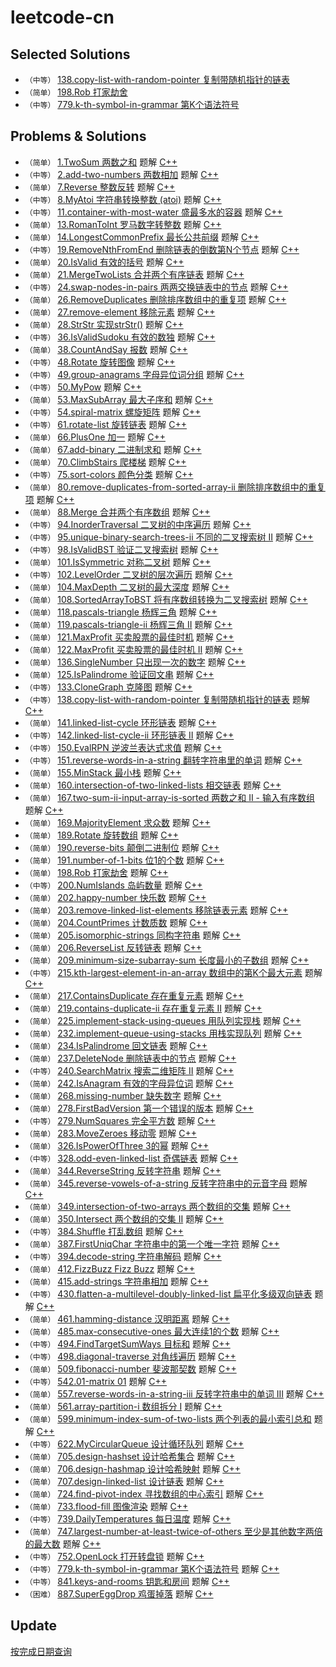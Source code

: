# leetcode-cn



## Selected Solutions
* `（中等）`  [138.copy-list-with-random-pointer 复制带随机指针的链表](https://leetcode-cn.com/problems/copy-list-with-random-pointer/solution/fu-zhi-dai-sui-ji-zhi-zhen-de-lian-biao-shi-yong-m/)
* `（简单）`  [198.Rob 打家劫舍](https://leetcode-cn.com/problems/house-robber/solution/da-jia-jie-she-by-ikaruga)
* `（中等）`  [779.k-th-symbol-in-grammar 第K个语法符号](https://leetcode-cn.com/problems/k-th-symbol-in-grammar/solution/di-kge-yu-fa-fu-hao-by-ikaruga-2/)

## Problems & Solutions
* `（简单）`  [1.TwoSum 两数之和](./problems/1.TwoSum/README.md) 题解 [C++](./problems/1.TwoSum/1.TwoSum.cpp)
* `（中等）`  [2.add-two-numbers 两数相加](./problems/2.add-two-numbers/README.md) 题解 [C++](./problems/2.add-two-numbers/2.add-two-numbers.cpp)
* `（简单）`  [7.Reverse 整数反转](./problems/7.Reverse/README.md) 题解 [C++](./problems/7.Reverse/7.Reverse.cpp)
* `（中等）`  [8.MyAtoi 字符串转换整数 (atoi)](./problems/8.MyAtoi/README.md) 题解 [C++](./problems/8.MyAtoi/8.MyAtoi.cpp)
* `（中等）`  [11.container-with-most-water 盛最多水的容器](./problems/11.container-with-most-water/README.md) 题解 [C++](./problems/11.container-with-most-water/11.container-with-most-water.cpp)
* `（简单）`  [13.RomanToInt 罗马数字转整数](./problems/13.RomanToInt/README.md) 题解 [C++](./problems/13.RomanToInt/13.RomanToInt.cpp)
* `（简单）`  [14.LongestCommonPrefix 最长公共前缀](./problems/14.LongestCommonPrefix/README.md) 题解 [C++](./problems/14.LongestCommonPrefix/14.LongestCommonPrefix.cpp)
* `（中等）`  [19.RemoveNthFromEnd 删除链表的倒数第N个节点](./problems/19.RemoveNthFromEnd/README.md) 题解 [C++](./problems/19.RemoveNthFromEnd/19.RemoveNthFromEnd.cpp)
* `（简单）`  [20.IsValid 有效的括号](./problems/20.IsValid/README.md) 题解 [C++](./problems/20.IsValid/20.IsValid.cpp)
* `（简单）`  [21.MergeTwoLists 合并两个有序链表](./problems/21.MergeTwoLists/README.md) 题解 [C++](./problems/21.MergeTwoLists/21.MergeTwoLists.cpp)
* `（中等）`  [24.swap-nodes-in-pairs 两两交换链表中的节点](./problems/24.swap-nodes-in-pairs/README.md) 题解 [C++](./problems/24.swap-nodes-in-pairs/24.swap-nodes-in-pairs.cpp)
* `（简单）`  [26.RemoveDuplicates 删除排序数组中的重复项](./problems/26.RemoveDuplicates/README.md) 题解 [C++](./problems/26.RemoveDuplicates/26.RemoveDuplicates.cpp)
* `（简单）`  [27.remove-element 移除元素](./problems/27.remove-element/README.md) 题解 [C++](./problems/27.remove-element/27.remove-element.cpp)
* `（简单）`  [28.StrStr 实现strStr()](./problems/28.StrStr/README.md) 题解 [C++](./problems/28.StrStr/28.StrStr.cpp)
* `（中等）`  [36.IsValidSudoku 有效的数独](./problems/36.IsValidSudoku/README.md) 题解 [C++](./problems/36.IsValidSudoku/36.IsValidSudoku.cpp)
* `（简单）`  [38.CountAndSay 报数](./problems/38.CountAndSay/README.md) 题解 [C++](./problems/38.CountAndSay/38.CountAndSay.cpp)
* `（中等）`  [48.Rotate 旋转图像](./problems/48.Rotate/README.md) 题解 [C++](./problems/48.Rotate/48.Rotate.cpp)
* `（中等）`  [49.group-anagrams 字母异位词分组](./problems/49.group-anagrams/README.md) 题解 [C++](./problems/49.group-anagrams/49.group-anagrams.cpp)
* `（中等）`  [50.MyPow](./problems/50.MyPow/README.md) 题解 [C++](./problems/50.MyPow/50.MyPow.cpp)
* `（简单）`  [53.MaxSubArray 最大子序和](./problems/53.MaxSubArray/README.md) 题解 [C++](./problems/53.MaxSubArray/53.MaxSubArray.cpp)
* `（中等）`  [54.spiral-matrix 螺旋矩阵](./problems/54.spiral-matrix/README.md) 题解 [C++](./problems/54.spiral-matrix/54.spiral-matrix.cpp)
* `（中等）`  [61.rotate-list 旋转链表](./problems/61.rotate-list/README.md) 题解 [C++](./problems/61.rotate-list/61.rotate-list.cpp)
* `（简单）`  [66.PlusOne 加一](./problems/66.PlusOne/README.md) 题解 [C++](./problems/66.PlusOne/66.PlusOne.cpp)
* `（简单）`  [67.add-binary 二进制求和](./problems/67.add-binary/README.md) 题解 [C++](./problems/67.add-binary/67.add-binary.cpp)
* `（简单）`  [70.ClimbStairs 爬楼梯](./problems/70.ClimbStairs/README.md) 题解 [C++](./problems/70.ClimbStairs/70.ClimbStairs.cpp)
* `（中等）`  [75.sort-colors 颜色分类](./problems/75.sort-colors/README.md) 题解 [C++](./problems/75.sort-colors/75.sort-colors.cpp)
* `（简单）`  [80.remove-duplicates-from-sorted-array-ii 删除排序数组中的重复项](./problems/80.remove-duplicates-from-sorted-array-ii/README.md) 题解 [C++](./problems/80.remove-duplicates-from-sorted-array-ii/80.remove-duplicates-from-sorted-array-ii.cpp)
* `（简单）`  [88.Merge 合并两个有序数组](./problems/88.Merge/README.md) 题解 [C++](./problems/88.Merge/88.Merge.cpp)
* `（中等）`  [94.InorderTraversal 二叉树的中序遍历](./problems/94.InorderTraversal/README.md) 题解 [C++](./problems/94.InorderTraversal/94.InorderTraversal.cpp)
* `（中等）`  [95.unique-binary-search-trees-ii 不同的二叉搜索树 II](./problems/95.unique-binary-search-trees-ii/README.md) 题解 [C++](./problems/95.unique-binary-search-trees-ii/95.unique-binary-search-trees-ii.cpp)
* `（中等）`  [98.IsValidBST 验证二叉搜索树](./problems/98.IsValidBST/README.md) 题解 [C++](./problems/98.IsValidBST/98.IsValidBST.cpp)
* `（简单）`  [101.IsSymmetric 对称二叉树](./problems/101.IsSymmetric/README.md) 题解 [C++](./problems/101.IsSymmetric/101.IsSymmetric.cpp)
* `（中等）`  [102.LevelOrder 二叉树的层次遍历](./problems/102.LevelOrder/README.md) 题解 [C++](./problems/102.LevelOrder/102.LevelOrder.cpp)
* `（简单）`  [104.MaxDepth 二叉树的最大深度](./problems/104.MaxDepth/README.md) 题解 [C++](./problems/104.MaxDepth/104.MaxDepth.cpp)
* `（简单）`  [108.SortedArrayToBST 将有序数组转换为二叉搜索树](./problems/108.SortedArrayToBST/README.md) 题解 [C++](./problems/108.SortedArrayToBST/108.SortedArrayToBST.cpp)
* `（简单）`  [118.pascals-triangle 杨辉三角](./problems/118.pascals-triangle/README.md) 题解 [C++](./problems/118.pascals-triangle/118.pascals-triangle.cpp)
* `（简单）`  [119.pascals-triangle-ii 杨辉三角 II](./problems/119.pascals-triangle-ii/README.md) 题解 [C++](./problems/119.pascals-triangle-ii/119.pascals-triangle-ii.cpp)
* `（简单）`  [121.MaxProfit 买卖股票的最佳时机](./problems/121.MaxProfit/README.md) 题解 [C++](./problems/121.MaxProfit/121.MaxProfit.cpp)
* `（简单）`  [122.MaxProfit 买卖股票的最佳时机 II](./problems/122.MaxProfit/README.md) 题解 [C++](./problems/122.MaxProfit/122.MaxProfit.cpp)
* `（简单）`  [136.SingleNumber 只出现一次的数字](./problems/136.SingleNumber/README.md) 题解 [C++](./problems/136.SingleNumber/136.SingleNumber.cpp)
* `（简单）`  [125.IsPalindrome 验证回文串](./problems/125.IsPalindrome/README.md) 题解 [C++](./problems/125.IsPalindrome/125.IsPalindrome.cpp)
* `（中等）`  [133.CloneGraph 克隆图](./problems/133.CloneGraph/README.md) 题解 [C++](./problems/133.CloneGraph/133.CloneGraph.cpp)
* `（中等）`  [138.copy-list-with-random-pointer 复制带随机指针的链表](./problems/138.copy-list-with-random-pointer/README.md) 题解 [C++](./problems/138.copy-list-with-random-pointer/138.copy-list-with-random-pointer.cpp)
* `（简单）`  [141.linked-list-cycle 环形链表](./problems/141.linked-list-cycle/README.md) 题解 [C++](./problems/141.linked-list-cycle/141.linked-list-cycle.cpp)
* `（中等）`  [142.linked-list-cycle-ii 环形链表 II](./problems/142.linked-list-cycle-ii/README.md) 题解 [C++](./problems/142.linked-list-cycle-ii/142.linked-list-cycle-ii.cpp)
* `（中等）`  [150.EvalRPN 逆波兰表达式求值](./problems/150.EvalRPN/README.md) 题解 [C++](./problems/150.EvalRPN/150.EvalRPN.cpp)
* `（中等）`  [151.reverse-words-in-a-string 翻转字符串里的单词](./problems/151.reverse-words-in-a-string/README.md) 题解 [C++](./problems/151.reverse-words-in-a-string/151.reverse-words-in-a-string.cpp)
* `（简单）`  [155.MinStack 最小栈](./problems/155.MinStack/README.md) 题解 [C++](./problems/155.MinStack/155.MinStack.cpp)
* `（简单）`  [160.intersection-of-two-linked-lists 相交链表](./problems/160.intersection-of-two-linked-lists/README.md) 题解 [C++](./problems/160.intersection-of-two-linked-lists/160.intersection-of-two-linked-lists.cpp)
* `（简单）`  [167.two-sum-ii-input-array-is-sorted 两数之和 II - 输入有序数组](./problems/167.two-sum-ii-input-array-is-sorted/README.md) 题解 [C++](./problems/167.two-sum-ii-input-array-is-sorted/167.two-sum-ii-input-array-is-sorted.cpp)
* `（简单）`  [169.MajorityElement 求众数](./problems/169.MajorityElement/README.md) 题解 [C++](./problems/169.MajorityElement/169.MajorityElement.cpp)
* `（简单）`  [189.Rotate 旋转数组](./problems/189.Rotate/README.md) 题解 [C++](./problems/189.Rotate/189.Rotate.cpp)
* `（简单）`  [190.reverse-bits 颠倒二进制位](./problems/190.reverse-bits/README.md) 题解 [C++](./problems/190.reverse-bits/190.reverse-bits.cpp)
* `（简单）`  [191.number-of-1-bits 位1的个数](./problems/191.number-of-1-bits/README.md) 题解 [C++](./problems/191.number-of-1-bits/191.number-of-1-bits.cpp)
* `（简单）`  [198.Rob 打家劫舍](./problems/198.Rob/README.md) 题解 [C++](./problems/198.Rob/198.Rob.cpp)
* `（中等）`  [200.NumIslands 岛屿数量](./problems/200.NumIslands/README.md) 题解 [C++](./problems/200.NumIslands/200.NumIslands.cpp)
* `（简单）`  [202.happy-number 快乐数](./problems/202.happy-number/README.md) 题解 [C++](./problems/202.happy-number/202.happy-number.cpp)
* `（简单）`  [203.remove-linked-list-elements 移除链表元素](./problems/203.remove-linked-list-elements/README.md) 题解 [C++](./problems/203.remove-linked-list-elements/203.remove-linked-list-elements.cpp)
* `（简单）`  [204.CountPrimes 计数质数](./problems/204.CountPrimes/README.md) 题解 [C++](./problems/204.CountPrimes/204.CountPrimes.cpp)
* `（简单）`  [205.isomorphic-strings 同构字符串](./problems/205.isomorphic-strings/README.md) 题解 [C++](./problems/205.isomorphic-strings/205.isomorphic-strings.cpp)
* `（简单）`  [206.ReverseList 反转链表](./problems/206.ReverseList/README.md) 题解 [C++](./problems/206.ReverseList/206.ReverseList.cpp)
* `（简单）`  [209.minimum-size-subarray-sum 长度最小的子数组](./problems/209.minimum-size-subarray-sum/README.md) 题解 [C++](./problems/209.minimum-size-subarray-sum/209.minimum-size-subarray-sum.cpp)
* `（中等）`  [215.kth-largest-element-in-an-array 数组中的第K个最大元素](./problems/215.kth-largest-element-in-an-array/README.md) 题解 [C++](./problems/215.kth-largest-element-in-an-array/215.kth-largest-element-in-an-array.cpp)
* `（简单）`  [217.ContainsDuplicate 存在重复元素](./problems/217.ContainsDuplicate/README.md) 题解 [C++](./problems/217.ContainsDuplicate/217.ContainsDuplicate.cpp)
* `（简单）`  [219.contains-duplicate-ii 存在重复元素 II](./problems/219.contains-duplicate-ii/README.md) 题解 [C++](./problems/219.contains-duplicate-ii/219.contains-duplicate-ii.cpp)
* `（简单）`  [225.implement-stack-using-queues  用队列实现栈](./problems/225.implement-stack-using-queues/README.md) 题解 [C++](./problems/225.implement-stack-using-queues/225.implement-stack-using-queues.cpp)
* `（简单）`  [232.implement-queue-using-stacks  用栈实现队列](./problems/232.implement-queue-using-stacks/README.md) 题解 [C++](./problems/232.implement-queue-using-stacks/232.implement-queue-using-stacks.cpp)
* `（简单）`  [234.IsPalindrome 回文链表](./problems/234.IsPalindrome/README.md) 题解 [C++](./problems/234.IsPalindrome/234.IsPalindrome.cpp)
* `（简单）`  [237.DeleteNode 删除链表中的节点](./problems/237.DeleteNode/README.md) 题解 [C++](./problems/237.DeleteNode/237.DeleteNode.cpp)
* `（中等）`  [240.SearchMatrix 搜索二维矩阵 II](./problems/240.SearchMatrix/README.md) 题解 [C++](./problems/240.SearchMatrix/240.SearchMatrix.cpp)
* `（简单）`  [242.IsAnagram 有效的字母异位词](./problems/242.IsAnagram/README.md) 题解 [C++](./problems/242.IsAnagram/242.IsAnagram.cpp)
* `（简单）`  [268.missing-number 缺失数字](./problems/268.missing-number/README.md) 题解 [C++](./problems/268.missing-number/268.missing-number.cpp)
* `（简单）`  [278.FirstBadVersion 第一个错误的版本](./problems/278.FirstBadVersion/README.md) 题解 [C++](./problems/278.FirstBadVersion/278.FirstBadVersion.cpp)
* `（中等）`  [279.NumSquares 完全平方数](./problems/279.NumSquares/README.md) 题解 [C++](./problems/279.NumSquares/279.NumSquares.cpp)
* `（简单）`  [283.MoveZeroes 移动零](./problems/283.MoveZeroes/README.md) 题解 [C++](./problems/283.MoveZeroes/283.MoveZeroes.cpp)
* `（简单）`  [326.IsPowerOfThree 3的幂](./problems/326.IsPowerOfThree/README.md) 题解 [C++](./problems/326.IsPowerOfThree/326.IsPowerOfThree.cpp)
* `（中等）`  [328.odd-even-linked-list 奇偶链表](./problems/328.odd-even-linked-list/README.md) 题解 [C++](./problems/328.odd-even-linked-list/328.odd-even-linked-list.cpp)
* `（简单）`  [344.ReverseString 反转字符串](./problems/344.ReverseString/README.md) 题解 [C++](./problems/344.ReverseString/344.ReverseString.cpp)
* `（简单）`  [345.reverse-vowels-of-a-string 反转字符串中的元音字母](./problems/345.reverse-vowels-of-a-string/README.md) 题解 [C++](./problems/345.reverse-vowels-of-a-string/345.reverse-vowels-of-a-string.cpp)
* `（简单）`  [349.intersection-of-two-arrays 两个数组的交集](./problems/349.intersection-of-two-arrays/README.md) 题解 [C++](./problems/349.intersection-of-two-arrays/349.intersection-of-two-arrays.cpp)
* `（简单）`  [350.Intersect 两个数组的交集 II](./problems/350.Intersect/README.md) 题解 [C++](./problems/350.Intersect/350.Intersect.cpp)
* `（中等）`  [384.Shuffle 打乱数组](./problems/384.Shuffle/README.md) 题解 [C++](./problems/384.Shuffle/384.Shuffle.cpp)
* `（简单）`  [387.FirstUniqChar 字符串中的第一个唯一字符](./problems/387.FirstUniqChar/README.md) 题解 [C++](./problems/387.FirstUniqChar/387.FirstUniqChar.cpp)
* `（中等）`  [394.decode-string 字符串解码](./problems/394.decode-string/README.md) 题解 [C++](./problems/394.decode-string/394.decode-string.cpp)
* `（简单）`  [412.FizzBuzz Fizz Buzz](./problems/412.FizzBuzz/README.md) 题解 [C++](./problems/412.FizzBuzz/412.FizzBuzz.cpp)
* `（简单）`  [415.add-strings 字符串相加](./problems/415.add-strings/README.md) 题解 [C++](./problems/415.add-strings/415.add-strings.cpp)
* `（中等）`  [430.flatten-a-multilevel-doubly-linked-list 扁平化多级双向链表](./problems/430.flatten-a-multilevel-doubly-linked-list/README.md) 题解 [C++](./problems/430.flatten-a-multilevel-doubly-linked-list/430.flatten-a-multilevel-doubly-linked-list.cpp)
* `（简单）`  [461.hamming-distance 汉明距离](./problems/461.hamming-distance/README.md) 题解 [C++](./problems/461.hamming-distance/461.hamming-distance.cpp)
* `（简单）`  [485.max-consecutive-ones 最大连续1的个数](./problems/485.max-consecutive-ones/README.md) 题解 [C++](./problems/485.max-consecutive-ones/485.max-consecutive-ones.cpp)
* `（中等）`  [494.FindTargetSumWays 目标和](./problems/494.FindTargetSumWays/README.md) 题解 [C++](./problems/494.FindTargetSumWays/494.FindTargetSumWays.cpp)
* `（中等）`  [498.diagonal-traverse 对角线遍历](./problems/498.diagonal-traverse/README.md) 题解 [C++](./problems/498.diagonal-traverse/498.diagonal-traverse.cpp)
* `（简单）`  [509.fibonacci-number 斐波那契数](./problems/509.fibonacci-number/README.md) 题解 [C++](./problems/509.fibonacci-number/509.fibonacci-number.cpp)
* `（中等）`  [542.01-matrix 01](./problems/542.01-matrix/README.md) 题解 [C++](./problems/542.01-matrix/542.01-matrix.cpp)
* `（简单）`  [557.reverse-words-in-a-string-iii 反转字符串中的单词 III](./problems/557.reverse-words-in-a-string-iii/README.md) 题解 [C++](./problems/557.reverse-words-in-a-string-iii/557.reverse-words-in-a-string-iii.cpp)
* `（简单）`  [561.array-partition-i 数组拆分 I](./problems/561.array-partition-i/README.md) 题解 [C++](./problems/561.array-partition-i/561.array-partition-i.cpp)
* `（简单）`  [599.minimum-index-sum-of-two-lists 两个列表的最小索引总和](./problems/599.minimum-index-sum-of-two-lists/README.md) 题解 [C++](./problems/599.minimum-index-sum-of-two-lists/599.minimum-index-sum-of-two-lists.cpp)
* `（中等）`  [622.MyCircularQueue 设计循环队列](./problems/622.MyCircularQueue/README.md) 题解 [C++](./problems/622.MyCircularQueue/622.MyCircularQueue.cpp)
* `（简单）`  [705.design-hashset 设计哈希集合](./problems/705.design-hashset/README.md) 题解 [C++](./problems/705.design-hashset/705.design-hashset.cpp)
* `（简单）`  [706.design-hashmap 设计哈希映射](./problems/706.design-hashmap/README.md) 题解 [C++](./problems/706.design-hashmap/706.design-hashmap.cpp)
* `（简单）`  [707.design-linked-list 设计链表](./problems/707.design-linked-list/README.md) 题解 [C++](./problems/707.design-linked-list/707.design-linked-list.cpp)
* `（简单）`  [724.find-pivot-index 寻找数组的中心索引](./problems/724.find-pivot-index/README.md) 题解 [C++](./problems/724.find-pivot-index/724.find-pivot-index.cpp)
* `（简单）`  [733.flood-fill 图像渲染](./problems/733.flood-fill/README.md) 题解 [C++](./problems/733.flood-fill/733.flood-fill.cpp)
* `（中等）`  [739.DailyTemperatures 每日温度](./problems/739.DailyTemperatures/README.md) 题解 [C++](./problems/739.DailyTemperatures/739.DailyTemperatures.cpp)
* `（简单）`  [747.largest-number-at-least-twice-of-others 至少是其他数字两倍的最大数](./problems/747.largest-number-at-least-twice-of-others/README.md) 题解 [C++](./problems/747.largest-number-at-least-twice-of-others/747.largest-number-at-least-twice-of-others.cpp)
* `（中等）`  [752.OpenLock 打开转盘锁](./problems/752.OpenLock/README.md) 题解 [C++](./problems/752.OpenLock/752.OpenLock.cpp)
* `（中等）`  [779.k-th-symbol-in-grammar 第K个语法符号](./problems/779.k-th-symbol-in-grammar/README.md) 题解 [C++](./problems/779.k-th-symbol-in-grammar/779.k-th-symbol-in-grammar.cpp)
* `（中等）`  [841.keys-and-rooms 钥匙和房间](./problems/841.keys-and-rooms/README.md) 题解 [C++](./problems/841.keys-and-rooms/841.keys-and-rooms.cpp)
* `（困难）`  [887.SuperEggDrop 鸡蛋掉落](./problems/887.SuperEggDrop/README.md) 题解 [C++](./problems/887.SuperEggDrop/887.SuperEggDrop.cpp)


## Update
[按完成日期查询](./problems/README.md)  

